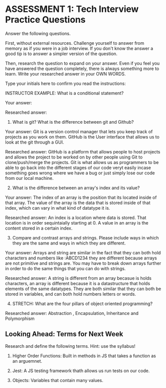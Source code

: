 # ASSESSMENT 1: Tech Interview Practice Questions

Answer the following questions.

First, without external resources. Challenge yourself to answer from memory as if you were in a job interview. If you don't know the answer a good tip is to answer a simpler version of the question.

Then, research the question to expand on your answer. Even if you feel you have answered the question completely, there is always something more to learn. Write your researched answer in your OWN WORDS.

Type your initials here to confirm you read the instructions:

INSTRUCTOR EXAMPLE: What is a conditional statement?

Your answer:

Researched answer:

1. What is git? What is the difference between git and Github?

Your answer: 
Git is a version control manager that lets you keep track of projects as you work on them. GitHub is the User interface that allows us to look at the git through a GUI.

Researched answer:
 GitHub is a platform that allows people to host projects and allows the project to be worked on by other people using Git to clone/push/merge the projects. Git is what allows us as programmers to be able to go back into the different stages of our code veryt easily incase something goes wrong where we have a bug or just simply lose our code from our local machine.


2. What is the difference between an array's index and its value?

Your answer: 
The index of an array is the position that its located inside of that array. The value of the array is the data that is stored inside of that index, which can vary in what kind of datatype it is.

Researched answer:
An index is a location where data is stored. That location is in order sequintaially starting at 0. A value in an array is the content stored in a certain index.

3. Compare and contrast arrays and strings. Please include ways in which they are the same and ways in which they are different.

Your answer: 
Arrays and string are similar in the fact that they can both hold characters and numbers like :ABCD1234 they are different because arrays are not primitive and strings are. You may have to break down arrays further in order to do the same things that you can do with strings.

Researched answer:
A string is different from an array becasue is holds characters, an array is different because it is a datastructure that holds elements of the same datatypes.
They are both similar that they can both be stored in variables, and can both hold numbers letters or words.

4. STRETCH: What are the four pillars of object oriented programming?

Researched answer: Abstraction , Encapsulation, Inheritance and Polymorphism

## Looking Ahead: Terms for Next Week

Research and define the following terms. Hint: use the syllabus!

1. Higher Order Functions: Built in methods in JS that takes a function as an arguemnet.

2. Jest: A JS testing framework thath allows us run tests on our code.

3. Objects: Variables that contain many values.
